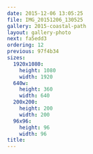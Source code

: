 ```yaml
---
date: 2015-12-06 13:05:25
file: IMG_20151206_130525
gallery: 2015-coastal-path
layout: gallery-photo
next: fa5edd3
ordering: 12
previous: 97f4b34
sizes:
  1920x1080:
    height: 1080
    width: 1920
  640w:
    height: 360
    width: 640
  200x200:
    height: 200
    width: 200
  96x96:
    height: 96
    width: 96
title: 
---
```


